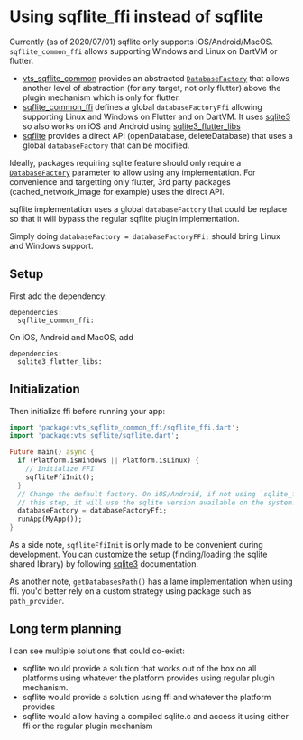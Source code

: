 # Using sqflite_ffi instead of sqflite

Currently (as of 2020/07/01) sqflite only supports iOS/Android/MacOS. `sqflite_common_ffi` allows supporting Windows and Linux
on DartVM or flutter.

* [vts_sqflite_common](https://pub.dev/packages/vts_sqflite_common) provides an abstracted [`DatabaseFactory`](https://pub.dev/documentation/vts_sqflite_common/latest/sqlite_api/DatabaseFactory-class.html) that allows another level
  of abstraction (for any target, not only flutter) above the plugin mechanism which is only for flutter.
* [sqflite_common_ffi](https://pub.dev/packages/sqflite_common_ffi) defines a global `databaseFactoryFfi` allowing supporting Linux and Windows on Flutter and on DartVM.
  It uses [sqlite3](https://pub.dev/packages/sflite3) so also works on iOS and Android using [sqlite3_flutter_libs](https://pub.dev/packages/sqlite3_flutter_libs)
* [sqflite](https://pub.dev/packages/sqflite) provides a direct API (openDatabase, deleteDatabase) that uses a global `databaseFactory` that can be modified.

Ideally, packages requiring sqlite feature should only require a [`DatabaseFactory`](https://pub.dev/documentation/vts_sqflite_common/latest/sqlite_api/DatabaseFactory-class.html) parameter to allow using any implementation.
For convenience and targetting only flutter, 3rd party packages (cached_network_image for example) uses the direct API.

sqflite implementation uses a global `databaseFactory` that could be replace so that it will bypass the regular sqflite
plugin implementation.

Simply doing `databaseFactory = databaseFactoryFFi;` should bring Linux and Windows support.

## Setup

First add the dependency:

```
dependencies:
  sqflite_common_ffi:
```

On iOS, Android and MacOS, add
```
dependencies:
  sqlite3_flutter_libs:
```

## Initialization

Then initialize ffi before running your app:

```dart
import 'package:vts_sqflite_common_ffi/sqflite_ffi.dart';
import 'package:vts_sqflite/sqflite.dart';

Future main() async {
  if (Platform.isWindows || Platform.isLinux) {
    // Initialize FFI
    sqfliteFfiInit();
  }
  // Change the default factory. On iOS/Android, if not using `sqlite_flutter_lib` you can forget
  // this step, it will use the sqlite version available on the system.
  databaseFactory = databaseFactoryFfi;
  runApp(MyApp());
}
```

As a side note, `sqfliteFfiInit` is only made to be convenient during development. You can customize the setup (finding/loading the sqlite shared library) by
following [sqlite3](https://pub.dev/packages/sqlite3) documentation.

As another note, `getDatabasesPath()` has a lame implementation when using ffi. you'd better rely on a custom strategy using package such as `path_provider`.

## Long term planning

I can see multiple solutions that could co-exist:
* sqflite would provide a solution that works out of the box on all platforms using whatever the platform provides using regular plugin mechanism.
* sqflite would provide a solution using ffi and whatever the platform provides
* sqflite would allow having a compiled sqlite.c and access it using either ffi or the regular plugin mechanism
